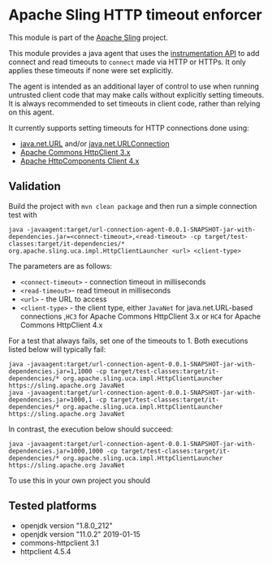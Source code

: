 # Apache Sling HTTP timeout enforcer

This module is part of the [Apache Sling](https://sling.apache.org) project.

This module provides a java agent that uses the [instrumentation API](https://docs.oracle.com/javase/7/docs/api/java/lang/instrument/package-summary.html) to add connect and read timeouts to `connect` made via HTTP or HTTPs. It only applies these timeouts if none were set explicitly.

The agent is intended as an additional layer of control to use when running untrusted client code that may make calls without explicitly setting timeouts. It is always recommended to set timeouts in client code, rather than relying on this agent.

It currently supports setting timeouts for HTTP connections done using:

* [java.net.URL](https://docs.oracle.com/javase/7/docs/api/java/net/URL.html) and/or [java.net.URLConnection](https://docs.oracle.com/javase/7/docs/api/java/net/URLConnection.html)
* [Apache Commons HttpClient 3.x](https://hc.apache.org/httpclient-3.x/)
* [Apache HttpComponents Client 4.x](https://hc.apache.org/httpcomponents-client-ga/)

## Validation

Build the project with `mvn clean package` and then run a simple connection test with 

    java -javaagent:target/url-connection-agent-0.0.1-SNAPSHOT-jar-with-dependencies.jar=<connect-timeout>,<read-timeout> -cp target/test-classes:target/it-dependencies/* org.apache.sling.uca.impl.HttpClientLauncher <url> <client-type>
    
 The parameters are as follows:
 
 - `<connect-timeout>` - connection timeout in milliseconds
 - `<read-timeout>`- read timeout in milliseconds
 - `<url>` - the URL to access
 - `<client-type>` - the client type, either `JavaNet` for java.net.URL-based connections ,`HC3` for Apache Commons HttpClient 3.x or `HC4` for Apache Commons HttpClient 4.x
 
 
 For a test that always fails, set one of the timeouts to 1. Both executions listed below will typically fail:
 
 ```
java -javaagent:target/url-connection-agent-0.0.1-SNAPSHOT-jar-with-dependencies.jar=1,1000 -cp target/test-classes:target/it-dependencies/* org.apache.sling.uca.impl.HttpClientLauncher https://sling.apache.org JavaNet
java -javaagent:target/url-connection-agent-0.0.1-SNAPSHOT-jar-with-dependencies.jar=1000,1 -cp target/test-classes:target/it-dependencies/* org.apache.sling.uca.impl.HttpClientLauncher https://sling.apache.org JavaNet
 ```
 
In contrast, the execution below should succeed:

```
java -javaagent:target/url-connection-agent-0.0.1-SNAPSHOT-jar-with-dependencies.jar=1000,1000 -cp target/test-classes:target/it-dependencies/* org.apache.sling.uca.impl.HttpClientLauncher https://sling.apache.org JavaNet
```

To use this in your own project you should 

## Tested platforms

* openjdk version "1.8.0_212"
* openjdk version "11.0.2" 2019-01-15
* commons-httpclient 3.1
* httpclient 4.5.4